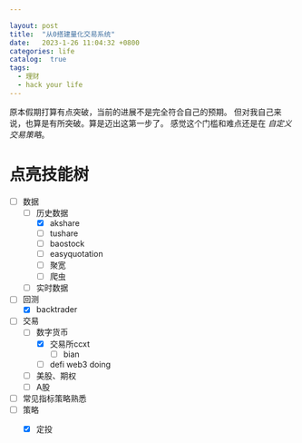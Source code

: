 ```yaml
---

layout: post
title:  "从0搭建量化交易系统"
date:   2023-1-26 11:04:32 +0800
categories: life
catalog:  true
tags:
  - 理财 
  - hack your life
---
```


原本假期打算有点突破，当前的进展不是完全符合自己的预期。
但对我自己来说，也算是有所突破。算是迈出这第一步了。
感觉这个门槛和难点还是在 *自定义交易策略*。

# 点亮技能树
- [ ] 数据
  - [ ] 历史数据
    - [x] akshare
    - [ ] tushare
    - [ ] baostock
    - [ ] easyquotation
    - [ ] 聚宽
    - [ ] 爬虫
  - [ ] 实时数据
- [ ] 回测
  - [x] backtrader
- [ ] 交易 
  - [ ] 数字货币
    - [x] 交易所ccxt 
      - [ ] bian
    - [ ] defi web3 doing
  - [ ] 美股、期权
  - [ ] A股 
- [ ] 常见指标策略熟悉
- [ ] 策略
  - [x] 定投


